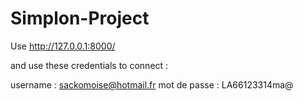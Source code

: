 # Simplon-Project

Use http://127.0.0.1:8000/

and use these credentials to connect :
  
  username : sackomoise@hotmail.fr 
  mot de passe : LA66123314ma@
